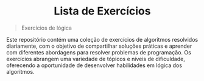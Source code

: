 <h1 align="center"> Lista de Exercícios </h1>

>Exercícios de lógica

Este repositório contém uma coleção de exercícios de algoritmos resolvidos diariamente, com o objetivo de compartilhar soluções práticas e aprender com diferentes abordagens para resolver problemas de programação. Os exercícios abrangem uma variedade de tópicos e níveis de dificuldade, oferecendo a oportunidade de desenvolver habilidades em lógica dos algoritmos.
